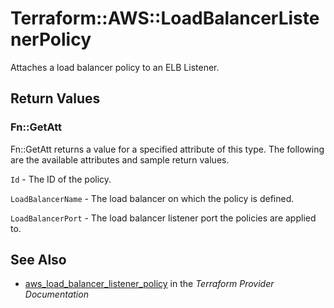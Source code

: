 # Terraform::AWS::LoadBalancerListenerPolicy

Attaches a load balancer policy to an ELB Listener.

## Return Values

### Fn::GetAtt

Fn::GetAtt returns a value for a specified attribute of this type. The following are the available attributes and sample return values.

`Id` - The ID of the policy.

`LoadBalancerName` - The load balancer on which the policy is defined.

`LoadBalancerPort` - The load balancer listener port the policies are applied to.

## See Also

* [aws_load_balancer_listener_policy](https://www.terraform.io/docs/providers/aws/r/load_balancer_listener_policy.html) in the _Terraform Provider Documentation_